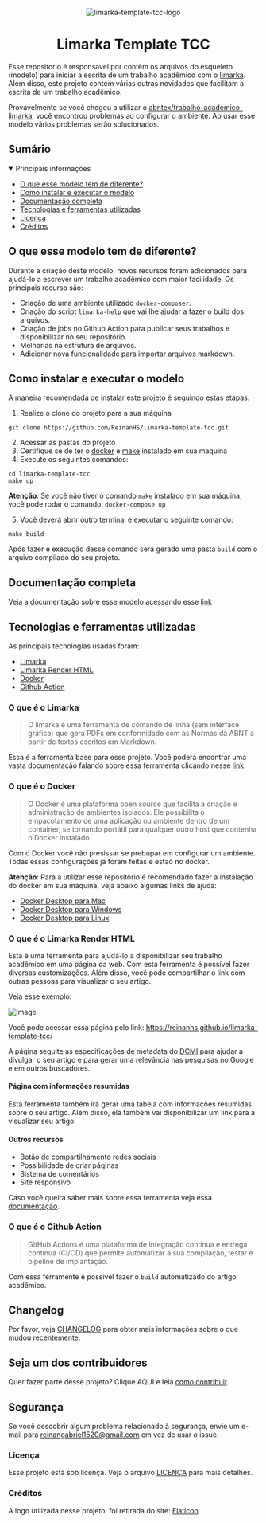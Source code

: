 <div align="center">

 ![limarka-template-tcc-logo](https://user-images.githubusercontent.com/28494067/192121768-6d86c159-29bb-4df1-b84b-7e8e65569c9e.png)
 # Limarka Template TCC
 
</div>

Esse repositorio é responsavel por contém os arquivos do esqueleto (modelo) para iniciar a escrita de um trabalho acadêmico com o [limarka](https://github.com/abntex/limarka). Além disso, este projeto contém várias outras novidades que facilitam a escrita de um trabalho acadêmico.

Provavelmente se você chegou a utilizar o [abntex/trabalho-academico-limarka](https://github.com/abntex/trabalho-academico-limarka), você encontrou problemas ao configurar o ambiente. Ao usar esse modelo vários problemas serão solucionados.

## Sumário

<details open>
<summary>Principais informações</summary>

* [O que esse modelo tem de diferente?](#head-intro)
* [Como instalar e executar o modelo](#head-instalar)
* [Documentação completa](#head-documentacao)
* [Tecnologias e ferramentas utilizadas](#head-tecnologias)
* [Licença](#head-licenca)
* [Créditos](#head-creditos)

</details>

## O que esse modelo tem de diferente? <a name="head-intro"></a>

Durante a criação deste modelo, novos recursos foram adicionados para ajudá-lo a escrever um trabalho acadêmico com maior facilidade.
Os principais recurso são:

- Criação de uma ambiente utilizado `docker-composer`.
- Criação do script `limarka-help` que vai lhe ajudar a fazer o build dos arquivos.
- Criação de jobs no Github Action para publicar seus trabalhos e disponibilizar no seu repositório.
- Melhorias na estrutura de arquivos.
- Adicionar nova funcionalidade para importar arquivos markdown.

## Como instalar e executar o modelo <a name="head-instalar"></a>

A maneira recomendada de instalar este projeto é seguindo estas etapas:

1. Realize o clone do projeto para a sua máquina

```shell
git clone https://github.com/ReinanHS/limarka-template-tcc.git
```

2. Acessar as pastas do projeto
3. Certifique se de ter o [docker](#head-docker) e [make](https://www.youtube.com/watch?v=a3ejgWLqelQ) instalado em sua maquina
4. Execute os seguintes comandos:

```shell
cd limarka-template-tcc 
make up
```

**Atenção**: Se você não tiver o comando `make` instalado em sua máquina, você pode rodar o comando:
`docker-compose up`

5. Você deverá abrir outro terminal e executar o seguinte comando:

```shell
make build
```

Após fazer e execução desse comando será gerado uma pasta `build` com o arquivo compilado do seu projeto.

## Documentação completa <a name="head-documentacao"></a>

Veja a documentação sobre esse modelo acessando esse [link](https://github.com/ReinanHS/limarka-template-tcc/wiki)

## Tecnologias e ferramentas utilizadas <a name="head-tecnologias"></a>

As principais tecnologias usadas foram:

- [Limarka](#head-limarka)
- [Limarka Render HTML](#head-limarka-render)
- [Docker](#head-docker)
- [Github Action](#head-github-action)

### O que é o Limarka <a name="head-limarka"></a>

> O limarka é uma ferramenta de comando de linha (sem interface gráfica) que gera PDFs em conformidade com as Normas da ABNT a partir de textos escritos em Markdown.

Essa é a ferramenta base para esse projeto. Você poderá encontrar uma vasta documentação falando sobre essa ferramenta clicando nesse [link](https://github.com/abntex/limarka/wiki).

### O que é o Docker <a name="head-docker"></a>

> O Docker é uma plataforma open source que facilita a criação e administração de ambientes isolados. Ele possibilita o empacotamento de uma aplicação ou ambiente dentro de um container, se tornando portátil para qualquer outro host que contenha o Docker instalado.

Com o Docker você não presissar se prebupar em configurar um ambiente. Todas essas configurações já foram feitas e estaõ no docker. 

**Atenção**: Para a utilizar esse repositório é recomendado fazer a instalação do docker em sua máquina, veja abaixo algumas links de ajuda:

- [Docker Desktop para Mac](https://youtu.be/ktNYPv6kfVk)
- [Docker Desktop para Windows](https://youtu.be/05YN8F8ajBc)
- [Docker Desktop para Linux](https://youtu.be/q4ZK6IJCS6Q)

### O que é o Limarka Render HTML <a name="head-limarka-render"></a>

Esta é uma ferramenta para ajudá-lo a disponibilizar seu trabalho acadêmico em uma página da web. Com esta ferramenta é possível fazer diversas customizações. Além disso, você pode compartilhar o link com outras pessoas para visualizar o seu artigo.

Veja esse exemplo:

![image](https://user-images.githubusercontent.com/28494067/192122523-5656c7c8-a30f-4f77-963b-289a84c9a89d.png)

Você pode acessar essa página pelo link: https://reinanhs.github.io/limarka-template-tcc/

A página seguite as especificações de metadata do [DCMI](https://www.dublincore.org/specifications/dublin-core/dcmi-terms/) para ajudar a divulgar o seu artigo e para gerar uma relevância nas pesquisas no Google e em outros buscadores.

#### Página com informações resumidas

Esta ferramenta também irá gerar uma tabela com informações resumidas sobre o seu artigo. Além disso, ela também vai disponibilizar um link para a visualizar seu artigo.

#### Outros recursos

- Botão de compartilhamento redes sociais
- Possibilidade de criar páginas
- Sistema de comentários
- Site responsivo

Caso você queira saber mais sobre essa ferramenta veja essa [documentação](https://github.com/ReinanHS/limarka-render-html/wiki).

### O que é o Github Action <a name="head-github-action"></a>

> GitHub Actions é uma plataforma de integração contínua e entrega contínua (CI/CD) que permite automatizar a sua compilação, testar e pipeline de implantação.

Com essa ferramente é possivel fazer o `build` automatizado do artigo acadêmico.

## Changelog

Por favor, veja [CHANGELOG](CHANGELOG.md) para obter mais informações sobre o que mudou recentemente.

## Seja um dos contribuidores

Quer fazer parte desse projeto? Clique AQUI e leia [como contribuir](CONTRIBUTING.md).

## Segurança

Se você descobrir algum problema relacionado à segurança, envie um e-mail para reinangabriel1520@gmail.com em vez de
usar o issue.

### Licença <a name="head-Licenca"></a>

Esse projeto está sob licença. Veja o arquivo [LICENÇA](LICENSE.md) para mais detalhes.

### Créditos <a name="head-creditos"></a>

A logo utilizada nesse projeto, foi retirada do site: [Flaticon](https://www.flaticon.com/br/icones-gratis/biblioteca)

